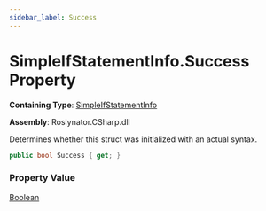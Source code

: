 ```yaml
---
sidebar_label: Success
---
```


# SimpleIfStatementInfo\.Success Property

**Containing Type**: [SimpleIfStatementInfo](../index.md)

**Assembly**: Roslynator\.CSharp\.dll

  
Determines whether this struct was initialized with an actual syntax\.

```csharp
public bool Success { get; }
```

### Property Value

[Boolean](https://docs.microsoft.com/en-us/dotnet/api/system.boolean)

